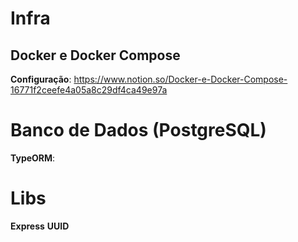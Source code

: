 # Infra

## Docker e Docker Compose

**Configuração**: 
https://www.notion.so/Docker-e-Docker-Compose-16771f2ceefe4a05a8c29df4ca49e97a


# Banco de Dados (PostgreSQL)

**TypeORM**: 


# Libs

**Express**
**UUID**

